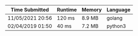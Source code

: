 Time Submitted | Runtime | Memory | Language
-------------- | ------- | ------ | --------
11/05/2021 20:56| 120 ms |	8.9 MB | golang
02/04/2019 01:50| 40 ms | 7.2 MB | python3
